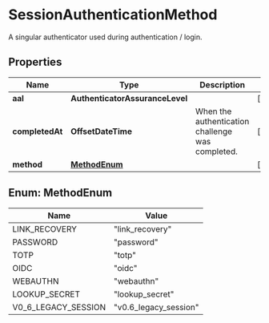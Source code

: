 

# SessionAuthenticationMethod

A singular authenticator used during authentication / login.

## Properties

Name | Type | Description | Notes
------------ | ------------- | ------------- | -------------
**aal** | **AuthenticatorAssuranceLevel** |  |  [optional]
**completedAt** | **OffsetDateTime** | When the authentication challenge was completed. |  [optional]
**method** | [**MethodEnum**](#MethodEnum) |  |  [optional]



## Enum: MethodEnum

Name | Value
---- | -----
LINK_RECOVERY | &quot;link_recovery&quot;
PASSWORD | &quot;password&quot;
TOTP | &quot;totp&quot;
OIDC | &quot;oidc&quot;
WEBAUTHN | &quot;webauthn&quot;
LOOKUP_SECRET | &quot;lookup_secret&quot;
V0_6_LEGACY_SESSION | &quot;v0.6_legacy_session&quot;



